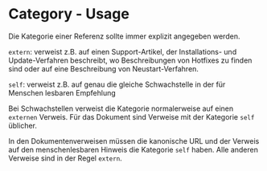 # Category - Usage

Die Kategorie einer Referenz sollte immer explizit angegeben werden.

`extern`: verweist z.B. auf einen Support-Artikel, der Installations- und Update-Verfahren beschreibt, wo Beschreibungen von Hotfixes zu finden sind oder auf eine Beschreibung von Neustart-Verfahren.

`self`: verweist z.B. auf genau die gleiche Schwachstelle in der für Menschen lesbaren Empfehlung

Bei Schwachstellen verweist die Kategorie normalerweise auf einen `externen` Verweis.
Für das Dokument sind Verweise mit der Kategorie `self` üblicher.

In den Dokumentenverweisen müssen die kanonische URL und der Verweis auf den menschenlesbaren Hinweis die Kategorie `self` haben.
Alle anderen Verweise sind in der Regel `extern`.
